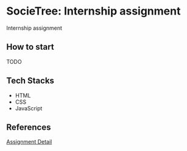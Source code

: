 # SocieTree: Internship assignment

Internship assignment

## How to start

TODO

## Tech Stacks

- HTML
- CSS
- JavaScript
  
## References

[Assignment Detail](docs/README.md)